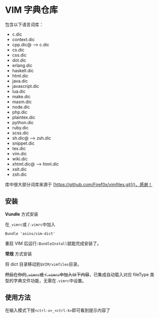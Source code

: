 # VIM 字典仓库

包含以下语言词库：

 - c.dic
 - context.dic
 - cpp.dic@	 --> c.dic
 - cs.dic
 - css.dic
 - dot.dic
 - erlang.dic
 - haskell.dic
 - html.dic
 - java.dic
 - javascript.dic
 - lua.dic
 - make.dic
 - masm.dic
 - node.dic
 - php.dic
 - plaintex.dic
 - python.dic
 - ruby.dic
 - scss.dic
 - sh.dic@	 --> zsh.dic
 - snippet.dic
 - tex.dic
 - vim.dic
 - wiki.dic
 - xhtml.dic@	 --> html.dic
 - xslt.dic
 - zsh.dic

库中很大部分词库来源于 [https://github.com/Firef0x/vimfiles.git]()，感谢！


## 安装

**Vundle** 方式安装

在`_vimrc`或 /`.vimrc`中加入

	Bundle 'asins/vim-dict'

重启 VIM 后运行`:BundleInstall`就能完成安装了。

**常规** 方式安装

将 dict 目录移动到`$VIM/vimfiles`目录。

~~然后在你的`_vimrc`或 /`.vimrc`中加入以下内容~~，已集成自动载入对应 fileType 类型的字典文件功能，无需在`.vimrc`中设置。


## 使用方法

在输入模式下按`<ctrl-x>_<ctrl-k>`即可看到提示内容了





